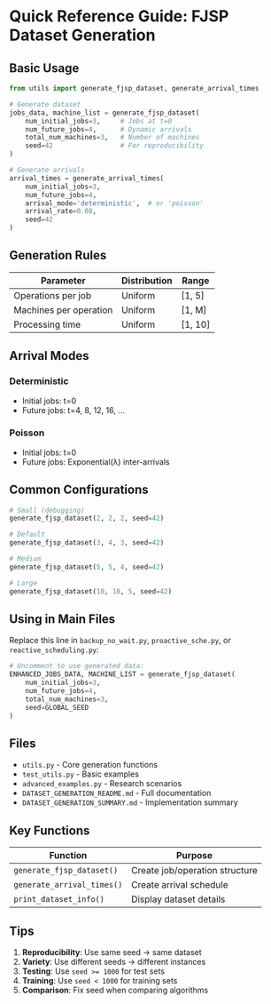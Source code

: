 # Quick Reference Guide: FJSP Dataset Generation

## Basic Usage

```python
from utils import generate_fjsp_dataset, generate_arrival_times

# Generate dataset
jobs_data, machine_list = generate_fjsp_dataset(
    num_initial_jobs=3,     # Jobs at t=0
    num_future_jobs=4,      # Dynamic arrivals
    total_num_machines=3,   # Number of machines
    seed=42                 # For reproducibility
)

# Generate arrivals
arrival_times = generate_arrival_times(
    num_initial_jobs=3,
    num_future_jobs=4,
    arrival_mode='deterministic',  # or 'poisson'
    arrival_rate=0.08,
    seed=42
)
```

## Generation Rules

| Parameter | Distribution | Range |
|-----------|-------------|-------|
| Operations per job | Uniform | [1, 5] |
| Machines per operation | Uniform | [1, M] |
| Processing time | Uniform | [1, 10] |

## Arrival Modes

### Deterministic
- Initial jobs: t=0
- Future jobs: t=4, 8, 12, 16, ...

### Poisson
- Initial jobs: t=0
- Future jobs: Exponential(λ) inter-arrivals

## Common Configurations

```python
# Small (debugging)
generate_fjsp_dataset(2, 2, 2, seed=42)

# Default
generate_fjsp_dataset(3, 4, 3, seed=42)

# Medium
generate_fjsp_dataset(5, 5, 4, seed=42)

# Large
generate_fjsp_dataset(10, 10, 5, seed=42)
```

## Using in Main Files

Replace this line in `backup_no_wait.py`, `proactive_sche.py`, or `reactive_scheduling.py`:

```python
# Uncomment to use generated data:
ENHANCED_JOBS_DATA, MACHINE_LIST = generate_fjsp_dataset(
    num_initial_jobs=3, 
    num_future_jobs=4, 
    total_num_machines=3, 
    seed=GLOBAL_SEED
)
```

## Files

- `utils.py` - Core generation functions
- `test_utils.py` - Basic examples
- `advanced_examples.py` - Research scenarios
- `DATASET_GENERATION_README.md` - Full documentation
- `DATASET_GENERATION_SUMMARY.md` - Implementation summary

## Key Functions

| Function | Purpose |
|----------|---------|
| `generate_fjsp_dataset()` | Create job/operation structure |
| `generate_arrival_times()` | Create arrival schedule |
| `print_dataset_info()` | Display dataset details |

## Tips

1. **Reproducibility**: Use same seed → same dataset
2. **Variety**: Use different seeds → different instances
3. **Testing**: Use `seed >= 1000` for test sets
4. **Training**: Use `seed < 1000` for training sets
5. **Comparison**: Fix seed when comparing algorithms
